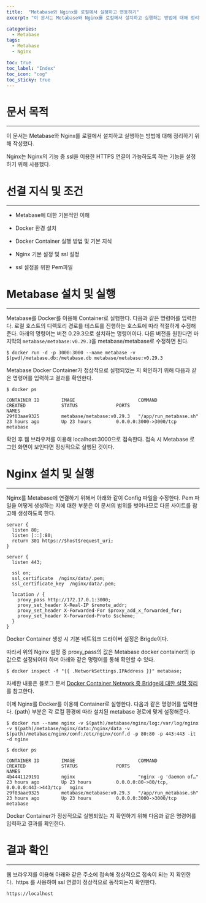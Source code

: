 ```yaml
---
title:  "Metabase와 Nginx를 로컬에서 실행하고 연동하기"
excerpt: "이 문서는 Metabase와 Nginx를 로컬에서 설치하고 실행하는 방법에 대해 정리하기 위해 작성했다."

categories:
  - Metabase
tags:
  - Metabase
  - Nginx

toc: true
toc_label: "Index"
toc_icon: "cog"
toc_sticky: true
---
```


문서 목적
=====

* * *

이 문서는 Metabase와 Nginx를 로컬에서 설치하고 실행하는 방법에 대해 정리하기 위해 작성했다.

Nginx는 Nginx의 기능 중 ssl을 이용한 HTTPS 연결이 가능하도록 하는 기능을 설정하기 위해 사용했다.

선결 지식 및 조건
==========

* * *

*   Metabase에 대한 기본적인 이해
    
*   Docker 환경 설치
    
*   Docker Container 실행 방법 및 기본 지식
    
*   Nginx 기본 설정 및 ssl 설정
    
*   ssl 설정을 위한 Pem파일
    

Metabase 설치 및 실행 
=================

* * *

Metabase를 Docker를 이용해 Container로 실행한다. 다음과 같은 명령어를 입력한다. 로컬 호스트의 디렉토리 경로를 테스트를 진행하는 호스트에 따라 적절하게 수정해준다. 아래의 명령어는 버전 0.29.3으로 설치하는 명령어이다. 다른 버전을 원한다면 마지막의 `metabase/metabase:v0.29.3`을 metabase/metabase로 수정하면 된다.

```
$ docker run -d -p 3000:3000 --name metabase -v $(pwd)/metabase.db:/metabase.db metabase/metabase:v0.29.3
```

Metabase Docker Container가 정상적으로 실행되었는 지 확인하기 위해 다음과 같은 명령어를 입력하고 결과를 확인한다.

```
$ docker ps

CONTAINER ID        IMAGE                       COMMAND                  CREATED             STATUS              PORTS                                      NAMES
29f03aae9325        metabase/metabase:v0.29.3   "/app/run_metabase.sh"   23 hours ago        Up 23 hours         0.0.0.0:3000->3000/tcp                     metabase
```

확인 후 웹 브라우저를 이용해 localhost:3000으로 접속한다. 접속 시 Metabase 로그인 화면이 보인다면 정상적으로 실행된 것이다. 

Nginx 설치 및 실행 
==============

* * *

Nginx를 Metabase에 연결하기 위해서 아래와 같이 Config 파일을 수정한다. Pem 파일을 어떻게 생성하는 지에 대한 부분은 이 문서의 범위를 벗어나므로 다른 사이트를 참고해 생성하도록 한다.

```
server {
  listen 80;
  listen [::]:80;
  return 301 https://$host$request_uri;
}

server {
  listen 443;

  ssl on;
  ssl_certificate  /nginx/data/.pem;
  ssl_certificate_key  /nginx/data/.pem;

  location / { 
    proxy_pass http://172.17.0.1:3000;
    proxy_set_header X-Real-IP $remote_addr;
    proxy_set_header X-Forwarded-For $proxy_add_x_forwarded_for;
    proxy_set_header X-Forwarded-Proto $scheme;
  }
}
```
  

Docker Container 생성 시 기본 네트워크 드라이버 설정은 Brigde이다. 

따라서 위의 Nginx 설정 중 proxy_pass의 값은 Metabase docker container의 ip값으로 설정되어야 하며 아래와 같은 명령어를 통해 확인할 수 있다. 

```
$ docker inspect -f "{{ .NetworkSettings.IPAddress }}" metabase;
```

자세한 내용은 블로그 문서 [Docker Container Network 중 Bridge에 대한 설명 정리](https://jangseongwoo.github.io/tags/#docker)를 참고한다. 

  

이제 Nginx를 Docker를 이용해 Container로 실행한다. 다음과 같은 명령어를 입력한다. {path} 부분은 각 로컬 환경에 따라 설치된 metabase 경로에 맞게 설정해준다. 

```
$ docker run --name nginx -v $(path)/metabase/nginx/log:/var/log/nginx -v $(path)/metabase/nginx/data:/nginx/data -v $(path)/metabase/nginx/conf:/etc/nginx/conf.d -p 80:80 -p 443:443 -it -d nginx
```
  
```
$ docker ps

CONTAINER ID        IMAGE                       COMMAND                  CREATED             STATUS              PORTS                                      NAMES
4b4441129191        nginx                       "nginx -g 'daemon of…"   23 hours ago        Up 23 hours         0.0.0.0:80->80/tcp, 0.0.0.0:443->443/tcp   nginx
29f03aae9325        metabase/metabase:v0.29.3   "/app/run_metabase.sh"   23 hours ago        Up 23 hours         0.0.0.0:3000->3000/tcp                     metabase
```

Docker Container가 정상적으로 실행되었는 지 확인하기 위해 다음과 같은 명령어를 입력하고 결과를 확인한다.

  

결과 확인 
======

* * *

웹 브라우저를 이용해 아래와 같은 주소에 접속해 정상적으로 접속이 되는 지 확인한다.  https 를 사용하여 ssl 연결이 정상적으로 동작되는지 확인한다.

```
https://localhost
```